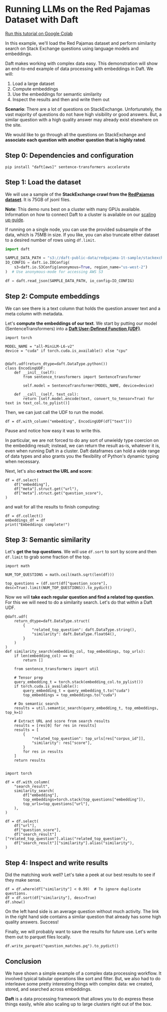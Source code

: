 # Running LLMs on the Red Pajamas Dataset with Daft

[Run this tutorial on Google Colab](https://colab.research.google.com/github/Eventual-Inc/Daft/blob/main/tutorials/embeddings/daft_tutorial_embeddings_stackexchange.ipynb)

In this example, we'll load the Red Pajamas dataset and perform similarity search on Stack Exchange questions using language models and embeddings.

Daft makes working with complex data easy. This demonstration will show an end-to-end example of data processing with embeddings in Daft. We will:

1. Load a large dataset
2. Compute embeddings
3. Use the embeddings for semantic similarity
4. Inspect the results and then and write them out

**Scenario**: There are a lot of questions on StackExchange. Unfortunately, the vast majority of questions do not have high visibility or good answers. But, a similar question with a high quality answer may already exist elsewhere on the site.

We would like to go through all the questions on StackExchange and **associate each question with another question that is highly rated**.

## Step 0: Dependencies and configuration

```
pip install "daft[aws]" sentence-transformers accelerate
```

## Step 1: Load the dataset

We will use a sample of the **StackExchange crawl from the [RedPajamas dataset](https://www.google.com/url?q=https%3A%2F%2Fhuggingface.co%2Fdatasets%2Ftogethercomputer%2FRedPajama-Data-1T)**. It is 75GB of jsonl files.

**Note**: This demo runs best on a cluster with many GPUs available. Information on how to connect Daft to a cluster is available on our [scaling up guide](../distributed.md).

If running on a single node, you can use the provided subsample of the data, which is 75MB in size. If you like, you can also truncate either dataset to a desired number of rows using `df.limit`.

```python
import daft

SAMPLE_DATA_PATH = "s3://daft-public-data/redpajama-1t-sample/stackexchange_sample.jsonl"
IO_CONFIG = daft.io.IOConfig(
    s3=daft.io.S3Config(anonymous=True, region_name="us-west-2")
)  # Use anonymous-mode for accessing AWS S3

df = daft.read_json(SAMPLE_DATA_PATH, io_config=IO_CONFIG)
```

## Step 2: Compute embeddings

We can see there is a text column that holds the question answer text and a meta column with metadata.

Let's **compute the embeddings of our text**. We start by putting our model (SentenceTransformers) into a **[Daft User-Defined Function (UDF)](../custom-code/udfs.md)**.

```
import torch

MODEL_NAME = "all-MiniLM-L6-v2"
device = "cuda" if torch.cuda.is_available() else "cpu"


@daft.udf(return_dtype=daft.DataType.python())
class EncodingUDF:
    def __init__(self):
        from sentence_transformers import SentenceTransformer

        self.model = SentenceTransformer(MODEL_NAME, device=device)

    def __call__(self, text_col):
        return [self.model.encode(text, convert_to_tensor=True) for text in text_col.to_pylist()]
```

Then, we can just call the UDF to run the model.

```
df = df.with_column("embedding", EncodingUDF(df["text"]))
```

Pause and notice how easy it was to write this.

In particular, we are not forced to do any sort of unwieldy type coercion on the embedding result; instead, we can return the result as-is, whatever it is, even when running Daft in a cluster. Daft dataframes can hold a wide range of data types and also grants you the flexibility of Python's dynamic typing when necessary.

Next, let's also **extract the URL and score**:

```
df = df.select(
    df["embedding"],
    df["meta"].struct.get("url"),
    df["meta"].struct.get("question_score"),
)
```

and wait for all the results to finish computing:

```
df = df.collect()
embeddings_df = df
print("Embeddings complete!")
```

## Step 3: Semantic similarity

Let's **get the top questions**. We will use `df.sort` to sort by score and then `df.limit` to grab some fraction of the top.

```
import math

NUM_TOP_QUESTIONS = math.ceil(math.sqrt(len(df)))

top_questions = (df.sort(df["question_score"], desc=True).limit(NUM_TOP_QUESTIONS)).to_pydict()
```

Now we will **take each regular question and find a related top question**. For this we will need to do a similarity search. Let's do that within a Daft UDF.

```
@daft.udf(
    return_dtype=daft.DataType.struct(
        {
            "related_top_question": daft.DataType.string(),
            "similarity": daft.DataType.float64(),
        }
    )
)
def similarity_search(embedding_col, top_embeddings, top_urls):
    if len(embedding_col) == 0:
        return []

    from sentence_transformers import util

    # Tensor prep
    query_embedding_t = torch.stack(embedding_col.to_pylist())
    if torch.cuda.is_available():
        query_embedding_t = query_embedding_t.to("cuda")
        top_embeddings = top_embeddings.to("cuda")

    # Do semantic search
    results = util.semantic_search(query_embedding_t, top_embeddings, top_k=1)

    # Extract URL and score from search results
    results = [res[0] for res in results]
    results = [
        {
            "related_top_question": top_urls[res["corpus_id"]],
            "similarity": res["score"],
        }
        for res in results
    ]
    return results


import torch

df = df.with_column(
    "search_result",
    similarity_search(
        df["embedding"],
        top_embeddings=torch.stack(top_questions["embedding"]),
        top_urls=top_questions["url"],
    ),
)

df = df.select(
    df["url"],
    df["question_score"],
    df["search_result"]["related_top_question"].alias("related_top_question"),
    df["search_result"]["similarity"].alias("similarity"),
)
```

## Step 4: Inspect and write results

Did the matching work well? Let's take a peek at our best results to see if they make sense.

```
df = df.where(df["similarity"] < 0.99)  # To ignore duplicate questions.
df = df.sort(df["similarity"], desc=True)
df.show()
```

On the left hand side is an average question without much activity. The link in the right hand side contains a similar question that already has some high quality answers. Success!

Finally, we will probably want to save the results for future use. Let's write them out to parquet files locally.

```
df.write_parquet("question_matches.pq").to_pydict()
```

## Conclusion

We have shown a simple example of a complex data processing workflow. It involved typical tabular operations like sort and filter. But, we also had to do interleave some pretty interesting things with complex data: we created, stored, and searched across embeddings.

**Daft** is a data processing framework that allows you to do express these things easily, while also scaling up to large clusters right out of the box.

